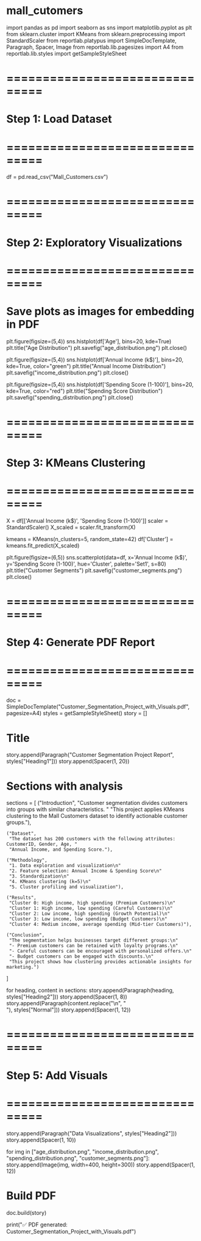 # mall_cutomers
import pandas as pd
import seaborn as sns
import matplotlib.pyplot as plt
from sklearn.cluster import KMeans
from sklearn.preprocessing import StandardScaler
from reportlab.platypus import SimpleDocTemplate, Paragraph, Spacer, Image
from reportlab.lib.pagesizes import A4
from reportlab.lib.styles import getSampleStyleSheet

# ===============================
# Step 1: Load Dataset
# ===============================
df = pd.read_csv("Mall_Customers.csv")

# ===============================
# Step 2: Exploratory Visualizations
# ===============================
# Save plots as images for embedding in PDF
plt.figure(figsize=(5,4))
sns.histplot(df['Age'], bins=20, kde=True)
plt.title("Age Distribution")
plt.savefig("age_distribution.png")
plt.close()

plt.figure(figsize=(5,4))
sns.histplot(df['Annual Income (k$)'], bins=20, kde=True, color="green")
plt.title("Annual Income Distribution")
plt.savefig("income_distribution.png")
plt.close()

plt.figure(figsize=(5,4))
sns.histplot(df['Spending Score (1-100)'], bins=20, kde=True, color="red")
plt.title("Spending Score Distribution")
plt.savefig("spending_distribution.png")
plt.close()

# ===============================
# Step 3: KMeans Clustering
# ===============================
X = df[['Annual Income (k$)', 'Spending Score (1-100)']]
scaler = StandardScaler()
X_scaled = scaler.fit_transform(X)

kmeans = KMeans(n_clusters=5, random_state=42)
df['Cluster'] = kmeans.fit_predict(X_scaled)

plt.figure(figsize=(6,5))
sns.scatterplot(data=df, x='Annual Income (k$)', y='Spending Score (1-100)',
                hue='Cluster', palette='Set1', s=80)
plt.title("Customer Segments")
plt.savefig("customer_segments.png")
plt.close()

# ===============================
# Step 4: Generate PDF Report
# ===============================
doc = SimpleDocTemplate("Customer_Segmentation_Project_with_Visuals.pdf", pagesize=A4)
styles = getSampleStyleSheet()
story = []

# Title
story.append(Paragraph("Customer Segmentation Project Report", styles["Heading1"]))
story.append(Spacer(1, 20))

# Sections with analysis
sections = [
    ("Introduction",
     "Customer segmentation divides customers into groups with similar characteristics. "
     "This project applies KMeans clustering to the Mall Customers dataset to identify actionable customer groups."),

    ("Dataset",
     "The dataset has 200 customers with the following attributes: CustomerID, Gender, Age, "
     "Annual Income, and Spending Score."),

    ("Methodology",
     "1. Data exploration and visualization\n"
     "2. Feature selection: Annual Income & Spending Score\n"
     "3. Standardization\n"
     "4. KMeans clustering (k=5)\n"
     "5. Cluster profiling and visualization"),

    ("Results",
     "Cluster 0: High income, high spending (Premium Customers)\n"
     "Cluster 1: High income, low spending (Careful Customers)\n"
     "Cluster 2: Low income, high spending (Growth Potential)\n"
     "Cluster 3: Low income, low spending (Budget Customers)\n"
     "Cluster 4: Medium income, average spending (Mid-tier Customers)"),

    ("Conclusion",
     "The segmentation helps businesses target different groups:\n"
     "- Premium customers can be retained with loyalty programs.\n"
     "- Careful customers can be encouraged with personalized offers.\n"
     "- Budget customers can be engaged with discounts.\n"
     "This project shows how clustering provides actionable insights for marketing.")
]

for heading, content in sections:
    story.append(Paragraph(heading, styles["Heading2"]))
    story.append(Spacer(1, 8))
    story.append(Paragraph(content.replace("\n", "<br/>"), styles["Normal"]))
    story.append(Spacer(1, 12))

# ===============================
# Step 5: Add Visuals
# ===============================
story.append(Paragraph("Data Visualizations", styles["Heading2"]))
story.append(Spacer(1, 10))

for img in ["age_distribution.png", "income_distribution.png", 
            "spending_distribution.png", "customer_segments.png"]:
    story.append(Image(img, width=400, height=300))
    story.append(Spacer(1, 12))

# Build PDF
doc.build(story)

print("✅ PDF generated: Customer_Segmentation_Project_with_Visuals.pdf")
